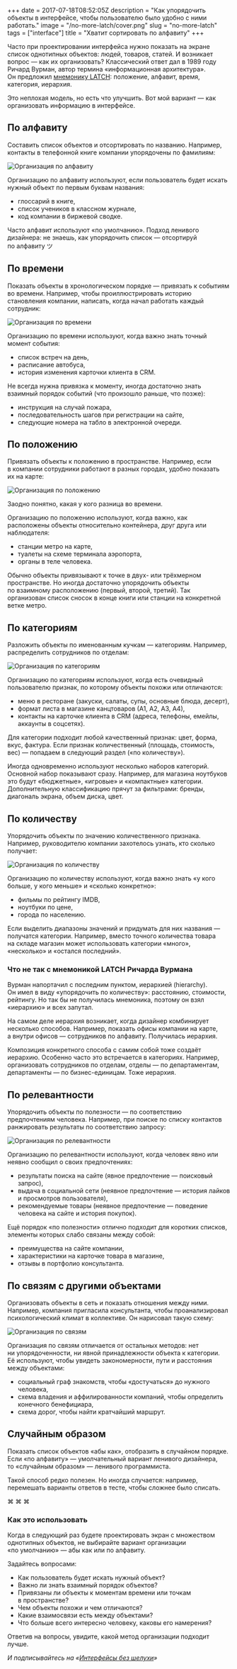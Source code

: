 +++
date = 2017-07-18T08:52:05Z
description = "Как упорядочить объекты в интерфейсе, чтобы пользователю было удобно с ними работать."
image = "/no-more-latch/cover.png"
slug = "no-more-latch"
tags = ["interface"]
title = "Хватит сортировать по алфавиту"
+++

Часто при проектировании интерфейса нужно показать на экране список однотипных объектов: людей, товаров, статей. И возникает вопрос — как их организовать?
Классический ответ дал в 1989 году Ричард Вурман, автор термина «информационная архитектура». Он предложил [мнемонику LATCH](http://www.informit.com/articles/article.aspx?p=130881&seqNum=6): положение, алфавит, время, категория, иерархия.

Это неплохая модель, но есть что улучшить. Вот мой вариант — как организовать информацию в интерфейсе.

## По алфавиту

Составить список объектов и отсортировать по названию. Например, контакты в телефонной книге компании упорядочены по фамилиям:

<div class="row">
<div class="col-xs-12 col-sm-10">
<p><img alt="Организация по алфавиту" src="alphabet.png" class="img-bordered"></p>
</div>
</div>

Организацию по алфавиту используют, если пользователь будет искать нужный объект по первым буквам названия:

- глоссарий в книге,
- список учеников в классном журнале,
- код компании в биржевой сводке.

Часто алфавит используют «по умолчанию». Подход ленивого дизайнера: не знаешь, как упорядочить список — отсортируй по алфавиту ツ

## По времени

Показать объекты в хронологическом порядке — привязать к событиям во времени. Например, чтобы проиллюстрировать историю становления компании, написать, когда начал работать каждый сотрудник:

<div class="row">
<div class="col-xs-12 col-sm-10">
<p><img alt="Организация по времени" src="time.png" class="img-bordered"></p>
</div>
</div>

Организацию по времени используют, когда важно знать точный момент события:

- список встреч на день,
- расписание автобуса,
- история изменения карточки клиента в CRM.

Не всегда нужна привязка к моменту, иногда достаточно знать взаимный порядок событий (что произошло раньше, что позже):
- инструкция на случай пожара,
- последовательность шагов при регистрации на сайте,
- следующие номера на табло в электронной очереди.

## По положению

Привязать объекты к положению в пространстве. Например, если в компании сотрудники работают в разных городах, удобно показать их на карте:

<div class="row">
<div class="col-xs-12 col-sm-10">
<p><img alt="Организация по положению" src="location.png" class="img-bordered"></p>
</div>
</div>

Заодно понятно, какая у кого разница во времени.

Организацию по положению используют, когда важно, как расположены объекты относительно контейнера, друг друга или наблюдателя:

- станции метро на карте,
- туалеты на схеме терминала аэропорта,
- органы в теле человека.

Обычно объекты привязывают к точке в двух- или трёхмерном пространстве. Но иногда достаточно упорядочить объекты по взаимному расположению (первый, второй, третий). Так организован список сносок в конце книги или станции на конкретной ветке метро.

## По категориям

Разложить объекты по именованным кучкам — категориям. Например, распределить сотрудников по отделам:

<div class="row">
<div class="col-xs-12 col-sm-10">
<p><img alt="Организация по категориям" src="category-1.png" class="img-bordered"></p>
</div>
</div>

Организацию по категориям используют, когда есть очевидный пользователю признак, по которому объекты похожи или отличаются:

- меню в ресторане (закуски, салаты, супы, основные блюда, десерт),
- формат листа в магазине канцтоваров (А1, А2, А3, А4),
- контакты на карточке клиента в CRM (адреса, телефоны, емейлы, аккаунты в соцсетях).

Для категории подходит любой качественный признак: цвет, форма, вкус, фактура. Если признак количественный (площадь, стоимость, вес) — попадаем в следующий раздел («по количеству»).

Иногда одновременно используют несколько наборов категорий. Основной набор показывают сразу. Например, для магазина ноутбуков это будут «бюджетные», «игровые» и «компактные» категории. Дополнительную классификацию прячут за фильтрами: бренды, диагональ экрана, объем диска, цвет.

## По количеству

Упорядочить объекты по значению количественного признака. Например, руководителю компании захотелось узнать, кто сколько получает:

<div class="row">
<div class="col-xs-12 col-sm-10">
<p><img alt="Организация по количеству" src="count.png" class="img-bordered"></p>
</div>
</div>

Организацию по количеству используют, когда важно знать «у кого больше, у кого меньше» и «сколько конкретно»:

- фильмы по рейтингу IMDB,
- ноутбуки по цене,
- города по населению.

Если выделить диапазоны значений и придумать для них названия — получатся категории. Например, вместо точного количества товара на складе магазин может использовать категории «много», «несколько» и «остался последний».

<div class="boxed">
<h3>Что не так с мнемоникой LATCH Ричарда Вурмана</h3>
<p>Вурман напортачил с последним пунктом, иерархией (hierarchy). Он имел в виду «упорядочить по количеству»: расстоянию, стоимости, рейтингу. Но так бы не получилась мнемоника, поэтому он взял «иерархию» и всех запутал.</p>
<p>На самом деле иерархия возникает, когда дизайнер комбинирует несколько способов. Например, показать офисы компании на карте, а внутри офисов — сотрудников по алфавиту. Получилась иерархия.</p>
<p>Композиция конкретного способа с самим собой тоже создаёт иерархию. Особенно часто это встречается в категориях. Например, организовать сотрудников по отделам, отделы — по департаментам, департаменты — по бизнес-единицам. Тоже иерархия.</p>
</div>

## По релевантности

Упорядочить объекты по полезности — по соответствию предпочтениям человека. Например, при поиске по списку контактов ранжировать результаты по соответствию запросу:

<div class="row">
<div class="col-xs-12 col-sm-10">
<p><img alt="Организация по релевантности" src="relevance.png" class="img-bordered"></p>
</div>
</div>

Организацию по релевантности используют, когда человек явно или неявно сообщил о своих предпочтениях:

- результаты поиска на сайте (явное предпочтение — поисковый запрос),
- выдача в социальной сети (неявное предпочтение — история лайков и просмотров пользователя),
- рекомендуемые товары (неявное предпочтение — поведение человека на сайте и история покупок).

Ещё порядок «по полезности» отлично подходит для коротких списков, элементы которых слабо связаны между собой:

- преимущества на сайте компании,
- характеристики на карточке товара в магазине,
- отзывы в портфолио консультанта.

## По связям с другими объектами

Организовать объекты в сеть и показать отношения между ними. Например, компания пригласила консультанта, чтобы проанализировал психологический климат в коллективе. Он нарисовал такую схему:

<div class="row">
<div class="col-xs-12 col-sm-10">
<p><img alt="Организация по связям" src="relations-1.png" class="img-bordered"></p>
</div>
</div>

Организация по связям отличается от остальных методов: нет ни упорядоченности, ни явной принадлежности объекта к категории. Её используют, чтобы увидеть закономерности, пути и расстояния между объектами:

- социальный граф знакомств, чтобы «достучаться» до нужного человека,
- схема владения и аффилированности компаний, чтобы определить конечного бенефициара,
- схема дорог, чтобы найти кратчайший маршрут.

## Случайным образом

Показать список объектов «абы как», отобразить в случайном порядке. Если «по алфавиту» — умолчательный вариант ленивого дизайнера, то «случайным образом» — ленивого программиста.

Такой способ редко полезен. Но иногда случается: например, перемешать варианты ответов в тесте, чтобы сложнее было списать.

<p class="align-center">⌘&nbsp;⌘&nbsp;⌘</p>

### Как это использовать

Когда в следующий раз будете проектировать экран с множеством однотипных объектов, не выбирайте вариант организации «по умолчанию» — абы как или по алфавиту.

Задайтесь вопросами:

- Как пользователь будет искать нужный объект?
- Важно ли знать взаимный порядок объектов?
- Привязаны ли объекты к моментам времени или точкам в пространстве?
- Чем объекты похожи и чем отличаются?
- Какие взаимосвязи есть между объектами?
- Что больше всего интересно человеку, каковы его намерения?

Ответив на вопросы, увидите, какой метод организации подходит лучше.

<div class="row">
<div class="col-xs-12 col-sm-10 col-md-8"><p><em>И подписывайтесь на <span class="nowrap"><i class="far fa-star color-sin"></i> «<a href="tg://resolve?domain=dangry">Интерфейсы без шелухи</a>»</span></em></p></div>
</div>

